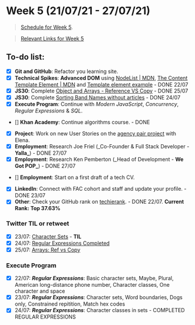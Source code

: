 # Week 5 (21/07/21 - 27/07/21)

> [Schedule for Week 5](https://learn.foundersandcoders.com/course/syllabus/pre-app-6/schedule/).

> [Relevant Links for Week 5](https://mjow1999.github.io/FAC-Links/)

## To-do list:

- [x] **Git and GitHub**: Refactor you learning site.
- [x] **Technical Spikes**: **Advanced DOM** using [NodeList | MDN](https://developer.mozilla.org/en-US/docs/Web/API/NodeList), [The Content Template Element | MDN](https://developer.mozilla.org/en-US/docs/Web/HTML/Element/template) and [Template element example](https://codepen.io/oliverjam/pen/yLNEOQO?editors=1010) - DONE 22/07
- [x] **JS30**: Complete [Object and Arrays - Reference VS Copy](https://courses.wesbos.com/account/access/60d7a25c8981fd4f947017c5/view/194129338) - DONE 25/07
- [x] **JS30**: Complete [Sorting Band Names without articles](https://courses.wesbos.com/account/access/60d7a25c8981fd4f947017c5/view/194128929) - DONE 24/07
- [x] **Execute Program**: Continue with _Modern JavaScript_, _Concurrency_, _Regular Expressions_ & _SQL_.
- [] **Khan Academy**: Continue algorithms course. - DONE
- [x] **Project**: Work on new User Stories on the [agency pair project](https://github.com/fac22/Michael-Elena-Agency) with Elena.
- [x] **Employment**: Research Joe Friel (\_Co-Founder & Full Stack Developer - **Yalla\_**) - DONE 27/07
- [x] **Employment**: Research Ken Pemberton (\_Head of Development - **We Got POP\_**) - DONE 27/07
- [] **Employment**: Start on a first draft of a tech CV.
- [x] **LinkedIn**: Connect with FAC cohort and staff and update your profile. - DONE 23/07
- [x] **Other**: Check your GitHub rank on [techierank](https://techierank.com/#MJOW1999/52b89ade65099d49e9da9876de388acc). - DONE 22/07. **Current Rank: Top 37.63%**

### Twitter TIL or retweet

- [x] 23/07: [Character Sets](https://twitter.com/michWills99/status/1418688312013905920?s=20) - **TIL**
- [x] 24/07: [Regular Expressions Completed](https://twitter.com/michWills99/status/1419066015720280064?s=20)
- [x] 25/07: [Arrays: Ref vs Copy](https://twitter.com/michWills99/status/1419341891062095872?s=20)

### Execute Program

- [x] 22/07: **_Regular Expressions_**: Basic character sets, Maybe, Plural, American long-distance phone number, Character classes, One character and space
- [x] 23/07: **_Regular Expressions_**: Character sets, Word boundaries, Dogs only, Constrained repitition, Match hex codes
- [x] 24/07: **_Regular Expressions_**: Character classes in sets - COMPLETED REGULAR EXPRESSIONS
